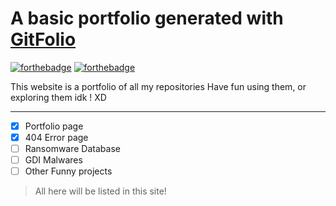# A basic portfolio generated with [**GitFolio**](https://github.com/imfunniee/gitfolio)
[![forthebadge](https://forthebadge.com/images/badges/uses-html.svg)](https://forthebadge.com) [![forthebadge](https://forthebadge.com/images/badges/uses-css.svg)](https://forthebadge.com)

This website is a portfolio of all my repositories
Have fun using them, or exploring them idk ! XD

---------------------------------------------

- [x] Portfolio page
- [x] 404 Error page
- [ ] Ransomware Database
- [ ] GDI Malwares
- [ ] Other Funny projects
 
> All here will be listed in this site!
